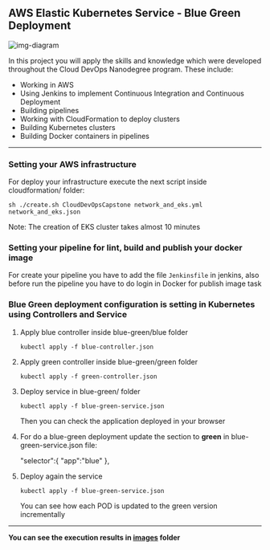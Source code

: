 ## AWS Elastic Kubernetes Service - Blue Green Deployment

![img-diagram](diagram/diagram_capston_nanodegree.jpeg) 

In this project you will apply the skills and knowledge which were developed throughout the Cloud DevOps Nanodegree program. These include:

* Working in AWS
* Using Jenkins to implement Continuous Integration and Continuous Deployment
* Building pipelines
* Working with CloudFormation to deploy clusters
* Building Kubernetes clusters
* Building Docker containers in pipelines

---
### Setting your AWS infrastructure

For deploy your infrastructure execute the next script inside cloudformation/ folder:

    sh ./create.sh CloudDevOpsCapstone network_and_eks.yml network_and_eks.json
    
Note: The creation of EKS cluster takes almost 10 minutes

### Setting your pipeline for lint, build and publish your docker image

For create your pipeline you have to add the file `Jenkinsfile` in jenkins, also before run the pipeline you have to do login in Docker for publish image task

### Blue Green deployment configuration is setting in Kubernetes using Controllers and Service

1) Apply blue controller inside blue-green/blue folder
    
    `kubectl apply -f blue-controller.json`
    
2) Apply green controller inside blue-green/green folder
    
    `kubectl apply -f green-controller.json`
    
3) Deploy service in blue-green/ folder

    `kubectl apply -f blue-green-service.json`
    
   Then you can check the application deployed in your browser
    
4) For do a blue-green deployment update the section to **green** in blue-green-service.json file:


    "selector":{
          "app":"blue" 
        },

5) Deploy again the service

    `kubectl apply -f blue-green-service.json`
    
    You can see how each POD is updated to the green version incrementally

---
**You can see the execution results in [images](https://github.com/herrera-luis/eks-blue-green-deployment/tree/master/images) folder**
